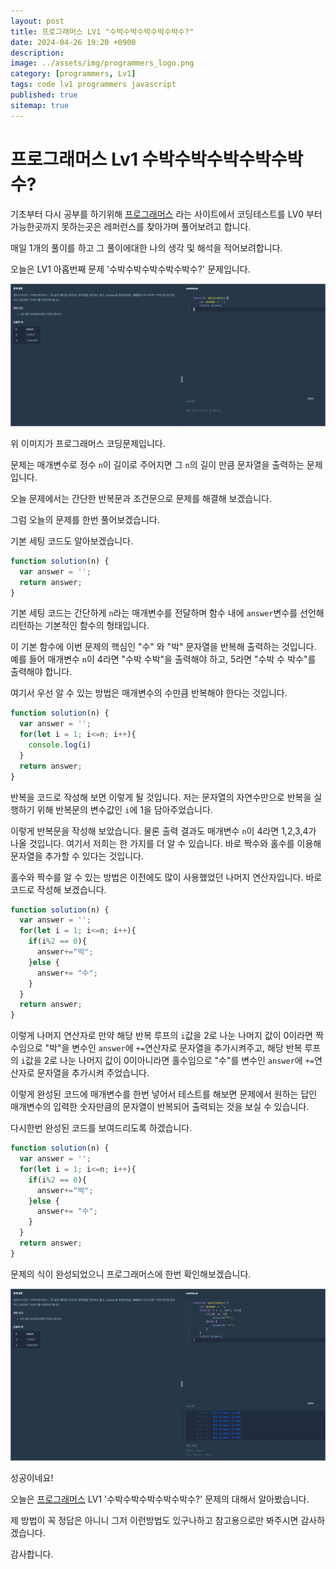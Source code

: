```yaml
---
layout: post
title: 프로그래머스 LV1 "수박수박수박수박수박수?"
date: 2024-04-26 19:20 +0900
description: 
image: ../assets/img/programmers_logo.png
category: [programmers, Lv1]
tags: code lv1 programmers javascript
published: true
sitemap: true
---
```


# 프로그래머스 Lv1 수박수박수박수박수박수?

  기초부터 다시 공부를 하기위해 [프로그래머스](https://programmers.co.kr/) 라는 사이트에서
  코딩테스트를 LV0 부터 가능한곳까지 못하는곳은 레퍼런스를 찾아가며 풀어보려고 합니다.
  
  매일 1개의 풀이를 하고 그 풀이에대한 나의 생각 및 해석을 적어보려합니다.

  오늘은 LV1 아홉번째 문제 '수박수박수박수박수박수?' 문제입니다.

  ![프로그래머스 이미지](/assets/img/post29_01.png)

  위 이미지가 프로그래머스 코딩문제입니다.
  
  문제는 매개변수로 정수 `n`이 길이로 주어지면 그 `n`의 길이 만큼 문자열을 출력하는 문제입니다.

  오늘 문제에서는 간단한 반복문과 조건문으로 문제를 해결해 보겠습니다.

  그럼 오늘의 문제를 한번 풀어보겠습니다.

  기본 세팅 코드도 알아보겠습니다.
  
```javascript
function solution(n) {
  var answer = '';
  return answer;
}
```

기본 세팅 코드는 간단하게 `n`라는 매개변수를 전달하며 함수 내에 `answer`변수를 선언해 리턴하는 기본적인 함수의 형태입니다.

이 기본 함수에 이번 문제의 핵심인 "수" 와 "박" 문자열을 반복해 출력하는 것입니다. 예를 들어 매개변수 `n`이 4라면 "수박 수박"을 출력해야 하고, 5라면 "수박 수 박수"를 출력해야 합니다.

여기서 우선 알 수 있는 방법은 매개변수의 수만큼 반복해야 한다는 것입니다.

```javascript
function solution(n) {
  var answer = '';
  for(let i = 1; i<=n; i++){
    console.log(i)
  }
  return answer;
}
```
반복을 코드로 작성해 보면 이렇게 될 것입니다. 저는 문자열의 자연수만으로 반복을 실행하기 위해 반복문의 변수값인 `i`에 1을 담아주었습니다.

이렇게 반복문을 작성해 보았습니다. 물론 출력 결과도 매개변수 `n`이 4라면 1,2,3,4가 나올 것입니다. 여기서 저희는 한 가지를 더 알 수 있습니다. 바로 짝수와 홀수를 이용해 문자열을 추가할 수 있다는 것입니다.

홀수와 짝수를 알 수 있는 방법은 이전에도 많이 사용했었던 나머지 연산자입니다. 바로 코드로 작성해 보겠습니다.

```javascript
function solution(n) {
  var answer = '';
  for(let i = 1; i<=n; i++){
    if(i%2 == 0){
      answer+="박";
    }else {
      answer+= "수";
    }
  }
  return answer;
}
```
이렇게 나머지 연산자로 만약 해당 반복 루프의 `i`값을 2로 나눈 나머지 값이 0이라면 짝수임으로 "박"을 변수인 `answer`에 `+=`연산자로 문자열을 추가시켜주고, 해당 반복 루프의 `i`값을 2로 나눈 나머지 값이 0이아니라면 홀수임으로 "수"를 변수인 `answer`에 `+=`연산자로 문자열을 추가시켜 주었습니다.

이렇게 완성된 코드에 매개변수를 한번 넣어서 테스트를 해보면 문제에서 원하는 답인 매개변수의 입력한 숫자만큼의 문자열이 반복되어 출력되는 것을 보실 수 있습니다.

다시한번 완성된 코드를 보여드리도록 하겠습니다.

```javascript
function solution(n) {
  var answer = '';
  for(let i = 1; i<=n; i++){
    if(i%2 == 0){
      answer+="박";
    }else {
      answer+= "수";
    }
  }
  return answer;
}
```

문제의 식이 완성되었으니 프로그래머스에 한번 확인해보겠습니다.

![프로그래머스 이미지](/assets/img/post29_02.png)

성공이네요!

오늘은 [프로그래머스](https://programmers.co.kr/) LV1 '수박수박수박수박수박수?' 문제의 대해서 알아봤습니다.

제 방법이 꼭 정답은 아니니 그저 이런방법도 있구나하고 참고용으로만 봐주시면 감사하겠습니다.

감사합니다.
